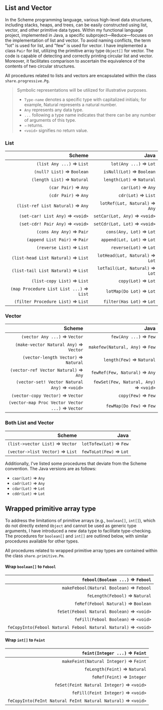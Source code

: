 ## List and Vector

In the Scheme programming language, various high-level data structures, including stacks, heaps, and
trees, can be easily constructed using list, vector, and other primitive data types. Within my
functional language project, implemented in Java, a specific subproject—Reduce—focuses on the
implementation of list and vector. To avoid naming conflicts, the term "lot" is used for list,
and "few" is used for vector. I have implemented a class `Pair` for list, utilizing the primitive
array type `Object[]` for vector. The code is capable of detecting and correctly printing circular
list and vector. Moreover, it facilitates comparison to ascertain the equivalence of the contents
of two circular structures.

All procedures related to lists and vectors are encapsulated within the
class `share.progressive.Pg`.

> Symbolic representations will be utilized for illustrative purposes.
> * `Type-name` denotes a specific type with capitalized initials; for example, Natural represents a
    natural number.
> * `Any` represents any data type.
> * `...` following a type name indicates that there can be any number of arguments of this type.
> * `⇒` returns.
> * `<void>` signifies no return value.

### List

|                                    Scheme |                             Java |
|------------------------------------------:|---------------------------------:|
|                 `(list Any ...)` ⇒ `List` |           `lot(Any ...)` ⇒ `Lot` |
|                `(null? List)` ⇒ `Boolean` |        `isNull(Lot)` ⇒ `Boolean` |
|               `(length List)` ⇒ `Natural` |        `length(Lot)` ⇒ `Natural` |
|                      `(car Pair)` ⇒ `Any` |               `car(Lot)` ⇒ `Any` |
|                      `(cdr Pair)` ⇒ `Any` |              `cdr(Lot)` ⇒ `List` |
|         `(list-ref List Natural)` ⇒ `Any` |   `lotRef(Lot, Natural)` ⇒ `Any` |
|          `(set-car! List Any)` ⇒ `<void>` |    `setCar(Lot, Any)` ⇒ `<void>` |
|          `(set-cdr! Pair Any)` ⇒ `<void>` |    `setCdr(Lot, Lot)` ⇒ `<void>` |
|                 `(cons Any Any)` ⇒ `Pair` |         `cons(Any, Lot)` ⇒ `Lot` |
|             `(append List Pair)` ⇒ `Pair` |       `append(Lot, Lot)` ⇒ `Lot` |
|                 `(reverse List)` ⇒ `List` |           `reverse(Lot)` ⇒ `Lot` |
|       `(list-head List Natural)` ⇒ `List` |  `lotHead(Lot, Natural)` ⇒ `Lot` |
|       `(list-tail List Natural)` ⇒ `List` |  `lotTail(Lot, Natural)` ⇒ `Lot` |
|               `(list-copy List)` ⇒ `List` |              `copy(Lot)` ⇒ `Lot` |
|  `(map Procedure List List ...)` ⇒ `List` |         `lotMap(Do Lot)` ⇒ `Lot` |
|        `(filter Procedure List)` ⇒ `List` |        `filter(Has Lot)` ⇒ `Lot` |

### Vector

|                                            Scheme |                                    Java |
|--------------------------------------------------:|----------------------------------------:|
|                     `(vector Any ...)` ⇒ `Vector` |                  `few(Any ...)` ⇒ `Few` |
|            `(make-vector Natural Any)` ⇒ `Vector` |         `makefew(Natural, Any)` ⇒ `Few` |
|              `(vector-length Vector)` ⇒ `Natural` |               `length(Few)` ⇒ `Natural` |
|             `(vector-ref Vector Natural)` ⇒ `Any` |          `fewRef(Few, Natural)` ⇒ `Any` |
|     `(vector-set! Vector Natural Any)` ⇒ `<void>` |  `fewSet(Few, Natural, Any)` ⇒ `<void>` |
|                 `(vector-copy Vector)` ⇒ `Vector` |                     `copy(Few)` ⇒ `Few` |
|  `(vector-map Proc Vector Vector ...)` ⇒ `Vector` |                `fewMap(Do Few)` ⇒ `Few` |

### Both List and Vector

|                            Scheme |                     Java |
|----------------------------------:|-------------------------:|
|  `(list->vector List)` ⇒ `Vector` |  `lotTofew(Lot)` ⇒ `Few` |
|  `(vector->list Vector)` ⇒ `List` |  `fewToLot(Few)` ⇒ `Lot` |

Additionally, I've listed some procedures that deviate from the Scheme convention. The Java versions
are as follows:

* `caar(Lot)` ⇒ `Any`
* `cadr(Lot)` ⇒ `Any`
* `cdar(Lot)` ⇒ `Lot`
* `cddr(Lot)` ⇒ `Lot`

## Wrapped primitive array type

To address the limitations of primitive arrays (e.g., `boolean[]`, `int[]`), which do not directly
extend `Object` and cannot be used as generic type arguments, I have introduced a new data type to
facilitate type-checking. The procedures for `boolean[]` and `int[]` are outlined below, with
similar procedures available for other types.

All procedures related to wrapped primitive array types are contained within the class
`share.primitive.Pm`.

#### Wrap `boolean[]` to `Febool`

|                                `febool(Boolean ...)` ⇒ `Febool` |
|----------------------------------------------------------------:|
|                        `makeFebool(Natural Boolean)` ⇒ `Febool` |
|                                  `feLength(Febool)` ⇒ `Natural` |
|                             `feRef(Febool Natural)` ⇒ `Boolean` |
|                      `feSet(Febool Natural Boolean)` ⇒ `<void>` |
|                             `feFill(Febool Boolean)` ⇒ `<void>` |
|  `feCopyInto(Febool Natural Febool Natural Natural)` ⇒ `<void>` |

#### Wrap `int[]` to `Feint`

|                                `feint(Integer ...)` ⇒ `Feint` |
|--------------------------------------------------------------:|
|                        `makeFeint(Natural Integer)` ⇒ `Feint` |
|                                 `feLength(Feint)` ⇒ `Natural` |
|                                    `feRef(Feint)` ⇒ `Integer` |
|                     `feSet(Feint Natural Integer)` ⇒ `<void>` |
|                            `feFill(Feint Integer)` ⇒ `<void>` |
|  `feCopyInto(FeInt Natural FeInt Natural Natural)` ⇒ `<void>` |
